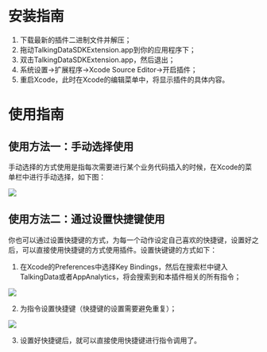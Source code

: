 # 安装指南

1. 下载最新的插件二进制文件并解压；
2. 拖动TalkingDataSDKExtension.app到你的应用程序下；
3. 双击TalkingDataSDKExtension.app，然后退出；
4. 系统设置->扩展程序->Xcode Source Editor->开启插件；
5. 重启Xcode，此时在Xcode的编辑菜单中，将显示插件的具体内容。

# 使用指南

## 使用方法一：手动选择使用

手动选择的方式使用是指每次需要进行某个业务代码插入的时候，在Xcode的菜单栏中进行手动选择，如下图：

![](resource/demo1.png)

## 使用方法二：通过设置快捷键使用

你也可以通过设置快捷键的方式，为每一个动作设定自己喜欢的快捷键，设置好之后，可以直接使用快捷键的方式使用插件。设置快键键的方式如下：

1. 在Xcode的Preferences中选择Key Bindings，然后在搜索栏中键入TalkingData或者AppAnalytics，将会搜索到和本插件相关的所有指令；

![](resource/demo2.png)

2. 为指令设置快捷键（快捷键的设置需要避免重复）；

![](resource/demo3.png)

3. 设置好快捷键后，就可以直接使用快捷键进行指令调用了。
